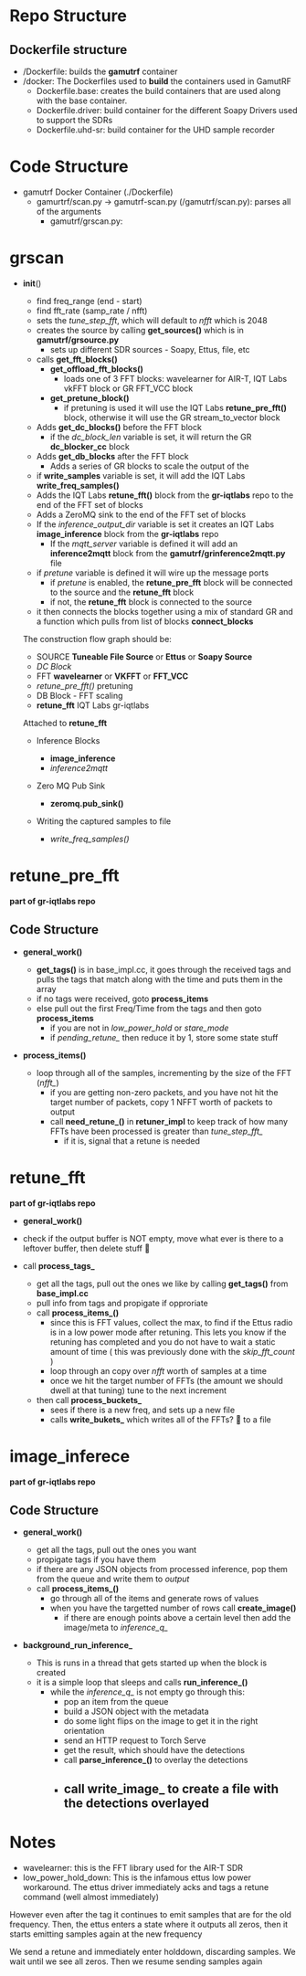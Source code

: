 

# Repo Structure

## Dockerfile structure

- /Dockerfile: builds the **gamutrf** container
- /docker: The Dockerfiles used to **build** the containers used in GamutRF
   - Dockerfile.base: creates the build containers that are used along with the base container.
   - Dockerfile.driver: build container for the different Soapy Drivers used to support the SDRs
   - Dockerfile.uhd-sr: build container for the UHD sample recorder


# Code Structure

- gamutrf Docker Container  (./Dockerfile)
  - gamurtrf/scan.py -> gamutrf-scan.py (/gamutrf/scan.py): parses all of the arguments
    - gamutrf/grscan.py:


# grscan

 - __init__()
   - find freq_range (end - start)
   - find fft_rate (samp_rate / nfft)
   - sets the *tune_step_fft*, which will default to *nfft* which is 2048
   - creates the source by calling **get_sources()** which is in **gamutrf/grsource.py**
     - sets up different SDR sources - Soapy, Ettus, file, etc
   - calls **get_fft_blocks()** 
      - **get_offload_fft_blocks()**
        - loads one of 3 FFT blocks: wavelearner for AIR-T, IQT Labs vkFFT block or GR FFT_VCC block
      - **get_pretune_block()**
        - if pretuning is used it will use the IQT Labs **retune_pre_fft()** block, otherwise it will use the GR stream_to_vector block
   - Adds **get_dc_blocks()** before the FFT block
     - if the *dc_block_len* variable is set, it will return the GR **dc_blocker_cc** block
   - Adds **get_db_blocks** after the FFT block
     - Adds a series of GR blocks to scale the output of the 
   - if **write_samples** variable is set, it will add the IQT Labs **write_freq_samples()**
   - Adds the IQT Labs **retune_fft()** block from the **gr-iqtlabs** repo to the end of the FFT set of blocks
   - Adds a ZeroMQ sink to the end of the FFT set of blocks
   - If the *inference_output_dir* variable is set it creates an IQT Labs **image_inference** block from the **gr-iqtlabs** repo
     - If the *mqtt_server* variable is defined it will add an **inference2mqtt** block from the **gamutrf/grinference2mqtt.py** file
   - if *pretune* variable is defined it will wire up the message ports
     - if *pretune* is enabled, the **retune_pre_fft** block will be connected to the source and the **retune_fft** block
     - if not, the **retune_fft** block is connected to the source
   - it then connects the blocks together using a mix of standard GR and a function which pulls from list of blocks **connect_blocks**

   The construction flow graph should be:

    - SOURCE **Tuneable File Source** or **Ettus** or **Soapy Source**
    - *DC Block*
    - FFT **wavelearner** or **VKFFT** or **FFT_VCC**
    - *retune_pre_fft()* pretuning
    - DB Block - FFT scaling
    - **retune_fft** IQT Labs gr-iqtlabs

   Attached to **retune_fft**

    - Inference Blocks
      - **image_inference**
      - *inference2mqtt*


    - Zero MQ Pub Sink
      - **zeromq.pub_sink()**

    - Writing the captured samples to file
      - *write_freq_samples()*


# retune_pre_fft

**part of gr-iqtlabs repo**

## Code Structure

- **general_work()**
  - **get_tags()** is in base_impl.cc, it goes through the received tags and pulls the tags that match along with the time and puts them in the array
  - if no tags were received, goto **process_items**
  - else pull out the first Freq/Time from the tags and then goto **process_items**
    - if you are not in *low_power_hold* or *stare_mode*
    - if *pending_retune_* then reduce it by 1, store some state stuff


- **process_items()**
  - loop through all of the samples, incrementing by the size of the FFT (*nfft_*)
    - if you are getting non-zero packets, and you have not hit the target number of packets, copy 1 NFFT worth of packets to output
    - call **need_retune_()** in **retuner_impl** to keep track of how many FFTs have been processed is greater than *tune_step_fft_*
      - if it is, signal that a retune is needed
    
# retune_fft

**part of gr-iqtlabs repo**

- **general_work()**

 - check if the output buffer is NOT empty, move what ever is there to a leftover buffer, then delete stuff 🤷
 - call **process_tags_**
   - get all the tags, pull out the ones we like by calling **get_tags()** from **base_impl.cc**
   - pull info from tags and propigate if opproriate
   - call **process_items_()**
     - since this is FFT values, collect the max, to find if the Ettus radio is in a low power mode after retuning. This lets you know if the retuning has completed and you do not have to wait a static amount of time ( this was previously done with the *skip_fft_count* )
     - loop through an copy over *nfft* worth of samples at a time
     - once we hit the target number of FFTs (the amount we should dwell at that tuning) tune to the next increment
   - then call **process_buckets_**
     - sees if there is a new freq, and sets up a new file
     - calls **write_bukets_** which writes all of the FFTs? 🤷 to a file


# image_inferece

**part of gr-iqtlabs repo**

## Code Structure

- **general_work()**
  - get all the tags, pull out the ones you want
  - propigate tags if you have them
  - if there are any JSON objects from processed inference, pop them from the queue and write them to *output*
  - call **process_items_()**
    - go through all of the items and generate rows of values
    - when you have the targetted number of rows call **create_image()**
      - if there are enough points above a certain level then add the image/meta to *inference_q_*

- **background_run_inference_**
  - This is runs in a thread that gets started up when the block is created
  - it is a simple loop that sleeps and calls **run_inference_()**
    - while the *inference_q_* is not empty go through this:
      - pop an item from the queue
      - build a JSON object with the metadata
      - do some light flips on the image to get it in the right orientation
      - send an HTTP request to Torch Serve
      - get the result, which should have the detections
      - call **parse_inference_()** to overlay the detections
      - call **write_image_** to create a file with the detections overlayed
        - 




# Notes
- wavelearner: this is the FFT library used for the AIR-T SDR
- low_power_hold_down:
This is the infamous ettus low power workaround. The ettus driver immediately acks and tags a retune command (well almost immediately)

However even after the tag it continues to emit samples that are for the old frequency. Then, the ettus enters a state where it outputs all zeros, then it starts emitting samples again at the new frequency

We send a retune and immediately enter holddown, discarding samples. We wait until we see all zeros. Then we resume sending samples again